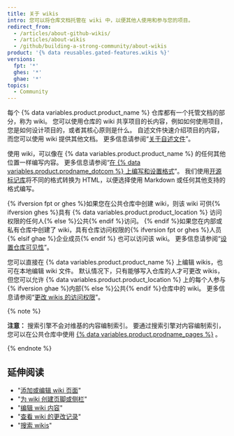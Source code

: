 ```yaml
---
title: 关于 wikis
intro: 您可以将仓库文档托管在 wiki 中，以便其他人使用和参与您的项目。
redirect_from:
  - /articles/about-github-wikis/
  - /articles/about-wikis
  - /github/building-a-strong-community/about-wikis
product: '{% data reusables.gated-features.wikis %}'
versions:
  fpt: '*'
  ghes: '*'
  ghae: '*'
topics:
  - Community
---
```


每个 {% data variables.product.product_name %} 仓库都有一个托管文档的部分，称为 wiki。 您可以使用仓库的 wiki 共享项目的长内容，例如如何使用项目，您是如何设计项目的，或者其核心原则是什么。 自述文件快速介绍项目的内容，而您可以使用 wiki 提供其他文档。 更多信息请参阅“[关于自述文件](/articles/about-readmes)”。

使用 wiki，可以像在 {% data variables.product.product_name %} 的任何其他位置一样编写内容。 更多信息请参阅“[在 {% data variables.product.prodname_dotcom %} 上编写和设置格式](/articles/getting-started-with-writing-and-formatting-on-github)”。 我们使用[开源标记库](https://github.com/github/markup)将不同的格式转换为 HTML，以便选择使用 Markdown 或任何其他支持的格式编写。

{% ifversion fpt or ghes %}如果您在公共仓库中创建 wiki，则该 wiki 可供{% ifversion ghes %}具有 {% data variables.product.product_location %} 访问权限的任何人{% else %}公共{% endif %}访问。 {% endif %}如果您在内部或私有仓库中创建了 wiki，具有仓库访问权限的{% ifversion fpt or ghes %}人员{% elsif ghae %}企业成员{% endif %} 也可以访问该 wiki。 更多信息请参阅“[设置仓库可见性](/articles/setting-repository-visibility)”。

您可以直接在 {% data variables.product.product_name %} 上编辑 wikis，也可在本地编辑 wiki 文件。 默认情况下，只有能够写入仓库的人才可更改 wikis，但您可以允许 {% data variables.product.product_location %} 上的每个人参与{% ifversion ghae %}内部{% else %}公共{% endif %}仓库中的 wiki。 更多信息请参阅“[更改 wikis 的访问权限](/communities/documenting-your-project-with-wikis/changing-access-permissions-for-wikis)”。

{% note %}

**注意：** 搜索引擎不会对维基的内容编制索引。 要通过搜索引擎对内容编制索引，您可以在公共仓库中使用 [{% data variables.product.prodname_pages %}](/pages) 。

{% endnote %}

## 延伸阅读

- "[添加或编辑 wiki 页面](/communities/documenting-your-project-with-wikis/adding-or-editing-wiki-pages)"
- "[为 wiki 创建页脚或侧栏](/communities/documenting-your-project-with-wikis/creating-a-footer-or-sidebar-for-your-wiki)"
- "[编辑 wiki 内容](/communities/documenting-your-project-with-wikis/editing-wiki-content)"
- "[查看 wiki 的更改记录](/articles/viewing-a-wiki-s-history-of-changes)"
- "[搜索 wikis](/search-github/searching-on-github/searching-wikis)"
